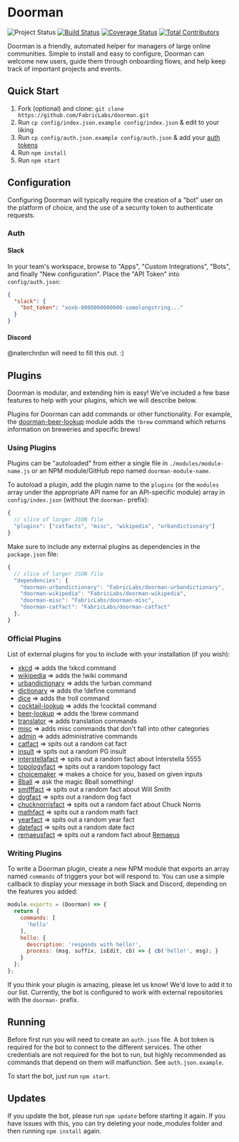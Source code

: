 # Doorman
![Project Status](https://img.shields.io/badge/status-experimental-rainbow.svg?style=flat-square)
[![Build Status](https://img.shields.io/travis/fabriclabs/doorman.svg?branch=master&style=flat-square)](https://travis-ci.org/fabriclabs/doorman)
[![Coverage Status](https://img.shields.io/coveralls/fabriclabs/doorman.svg?style=flat-square)](https://coveralls.io/r/fabriclabs/doorman)
[![Total Contributors](https://img.shields.io/github/contributors/fabriclabs/doorman.svg?style=flat-square)](https://github.com/fabriclabs/doorman/contributors)

Doorman is a friendly, automated helper for managers of large online
communities.  Simple to install and easy to configure, Doorman can welcome new
users, guide them through onboarding flows, and help keep track of important
projects and events.

## Quick Start
1. Fork (optional) and clone:
  `git clone https://github.com/FabricLabs/doorman.git`
2. Run `cp config/index.json.example config/index.json` & edit to your liking
2. Run `cp config/auth.json.example config/auth.json` & add your [auth tokens](#auth)
3. Run `npm install`
4. Run `npm start`

## Configuration
Configuring Doorman will typically require the creation of a "bot" user on the
platform of choice, and the use of a security token to authenticate requests.

### Auth
#### Slack
In your team's workspace, browse to "Apps", "Custom Integrations", "Bots", and
finally "New configuration".  Place the "API Token" into `config/auth.json`:

```json
{
  "slack": {
    "bot_token": "xoxb-0000000000000-somelongstring..."
  }
}
```

#### Discord
@naterchrdsn will need to fill this out. :)

## Plugins
Doorman is modular, and extending him is easy! We've included a few base
features to help with your plugins, which we will describe below.

Plugins for Doorman can add commands or other functionality. For example, the
[doorman-beer-lookup](https://github.com/FabricLabs/doorman-beer-lookup) module
adds the `!brew` command which returns information on breweries and specific
brews!

### Using Plugins
Plugins can be "autoloaded" from either a single file in
`./modules/module-name.js` or an NPM module/GitHub repo named
`doorman-module-name`.

To autoload a plugin, add the plugin name to the `plugins` (or the
`modules` array under the appropriate API name for an API-specific module) array
in `config/index.json` (without the `doorman-` prefix):

```js
{
  // slice of larger JSON file
  "plugins": ["catfacts", "misc", "wikipedia", "urbandictionary"]
}
```

Make sure to include any external plugins as dependencies in the `package.json`
file:

```js
{
  // slice of larger JSON file
  "dependencies": {
    "doorman-urbandictionary": "FabricLabs/doorman-urbandictionary",
    "doorman-wikipedia": "FabricLabs/doorman-wikipedia",
    "doorman-misc": "FabricLabs/doorman-misc",
    "doorman-catfact": "FabricLabs/doorman-catfact"
  },
}
```

### Official Plugins
List of external plugins for you to include with your installation (if you wish):

- [xkcd](https://github.com/FabricLabs/doorman-xkcd) => adds the !xkcd command
- [wikipedia](https://github.com/FabricLabs/doorman-wikipedia) => adds the !wiki command
- [urbandictionary](https://github.com/FabricLabs/doorman-urbandictionary) => adds the !urban command
- [dictionary](https://github.com/FabricLabs/doorman-dictionary) => adds the !define command
- [dice](https://github.com/FabricLabs/doorman-dice) => adds the !roll command
- [cocktail-lookup](https://github.com/FabricLabs/doorman-cocktail-lookup) => adds the !cocktail command
- [beer-lookup](https://github.com/FabricLabs/doorman-beer-lookup) => adds the !brew command
- [translator](https://github.com/FabricLabs/doorman-translator) => adds translation commands
- [misc](https://github.com/FabricLabs/doorman-misc) => adds misc commands that don't fall into other categories
- [admin](https://github.com/FabricLabs/doorman-admin) => adds administrative commands
- [catfact](https://github.com/FabricLabs/doorman-catfact) => spits out a random cat fact
- [insult](https://github.com/FabricLabs/doorman-insult) => spits out a random PG insult
- [interstellafact](https://github.com/FabricLabs/doorman-interstellafact) => spits out a random fact about Interstella 5555
- [topologyfact](https://github.com/FabricLabs/doorman-topologyfact) => spits out a random topology fact
- [choicemaker](https://github.com/FabricLabs/doorman-choicemaker) => makes a choice for you, based on given inputs
- [8ball](https://github.com/FabricLabs/doorman-8ball) => ask the magic 8ball something!
- [smifffact](https://github.com/FabricLabs/doorman-smifffact) => spits out a random fact about Will Smith
- [dogfact](https://github.com/FabricLabs/doorman-dogfact) => spits out a random dog fact
- [chucknorrisfact](https://github.com/FabricLabs/doorman-chucknorrisfact) => spits out a random fact about Chuck Norris
- [mathfact](https://github.com/FabricLabs/doorman-mathfact) => spits out a random math fact
- [yearfact](https://github.com/FabricLabs/doorman-yearfact) => spits out a random year fact
- [datefact](https://github.com/FabricLabs/doorman-datefact) => spits out a random date fact
- [remaeusfact](https://github.com/FabricLabs/doorman-remaeusfact) => spits out a random fact about [Remaeus](https://github.com/martindale)

### Writing Plugins
To write a Doorman plugin, create a new NPM module that exports an array named `commands` of triggers your bot will respond to. You can use a simple callback to display your message in both Slack and Discord, depending on the features you added:

```js
module.exports = (Doorman) => {
  return {
    commands: [
      'hello'
    ],
    hello: {
      description: 'responds with hello!',
      process: (msg, suffix, isEdit, cb) => { cb('hello!', msg); }
    }
  };
};
```

If you think your plugin is amazing, please let us know! We'd love to add it to our list. Currently, the bot is configured to work with external repositories with the `doorman-` prefix.

## Running
Before first run you will need to create an `auth.json` file. A bot token is required for the bot to connect to the different services. The other credentials are not required for the bot to run, but highly recommended as commands that depend on them will malfunction. See `auth.json.example`.

To start the bot, just run `npm start`.

## Updates
If you update the bot, please run `npm update` before starting it again. If you have
issues with this, you can try deleting your node_modules folder and then running
`npm install` again.
